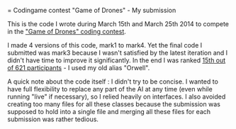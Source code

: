 = Codingame contest "Game of Drones" - My submission

This is the code I wrote during March 15th and March 25th 2014 to compete in the ["Game of Drones" coding contest](http://www.codingame.com/cg/?target=language&id=2#!challenge:parrot). 

I made 4 versions of this code, mark1 to mark4. Yet the final code I submitted was mark3 because I wasn't satisfied by the latest iteration and I didn't have time to improve it significantly. In the end I was ranked [15th out of 621 participants](http://www.codingame.com/cg/#!ranking:parrot) - I used my old alias "Orwell".

A quick note about the code itself : I didn't try to be concise. I wanted to have full flexibility to replace any part of the AI at any time (even while running "live" if necessary), so I relied heavily on interfaces. I also avoided creating too many files for all these classes because the submission was supposed to hold into a single file and merging all these files for each submission was rather tedious.

